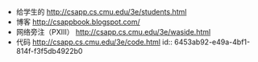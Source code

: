 - 给学生的 http://csapp.cs.cmu.edu/3e/students.html
- 博客 http://csappbook.blogspot.com/
- 网络旁注（PXIII） http://csapp.cs.cmu.edu/3e/waside.html
- 代码 http://csapp.cs.cmu.edu/3e/code.html
  id:: 6453ab92-e49a-4bf1-814f-f3f5db4922b0